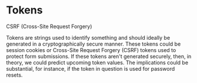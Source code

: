 # Tokens

CSRF (Cross-Site Request Forgery)


Tokens are strings used to identify something and should ideally be generated in a cryptographically secure manner. These tokens could be session cookies or Cross-Site Request Forgery (CSRF) tokens used to protect form submissions. If these tokens aren't generated securely, then, in theory, we could predict upcoming token values. The implications could be substantial, for instance, if the token in question is used for password resets.